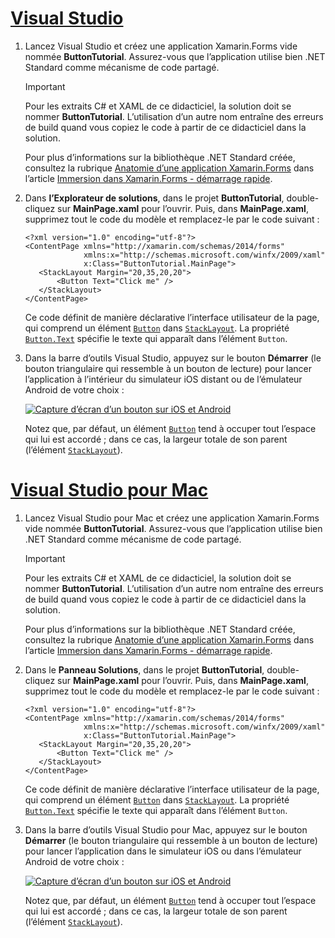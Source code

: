 # <a name="visual-studiotabvswin"></a>[Visual Studio](#tab/vswin)

1. Lancez Visual Studio et créez une application Xamarin.Forms vide nommée **ButtonTutorial**. Assurez-vous que l’application utilise bien .NET Standard comme mécanisme de code partagé.

    > [!IMPORTANT]
    > Pour les extraits C# et XAML de ce didacticiel, la solution doit se nommer **ButtonTutorial**. L’utilisation d’un autre nom entraîne des erreurs de build quand vous copiez le code à partir de ce didacticiel dans la solution.

    Pour plus d’informations sur la bibliothèque .NET Standard créée, consultez la rubrique [Anatomie d’une application Xamarin.Forms](~/get-started/first-app/index.md) dans l’article [Immersion dans Xamarin.Forms - démarrage rapide](~/get-started/first-app/index.md).

1. Dans **l’Explorateur de solutions**, dans le projet **ButtonTutorial**, double-cliquez sur **MainPage.xaml** pour l’ouvrir. Puis, dans **MainPage.xaml**, supprimez tout le code du modèle et remplacez-le par le code suivant :

    ```xaml
    <?xml version="1.0" encoding="utf-8"?>    
    <ContentPage xmlns="http://xamarin.com/schemas/2014/forms"
                 xmlns:x="http://schemas.microsoft.com/winfx/2009/xaml"
                 x:Class="ButtonTutorial.MainPage">
       <StackLayout Margin="20,35,20,20">
           <Button Text="Click me" />
       </StackLayout>
    </ContentPage>
    ```

    Ce code définit de manière déclarative l’interface utilisateur de la page, qui comprend un élément [`Button`](xref:Xamarin.Forms.Button) dans [`StackLayout`](xref:Xamarin.Forms.StackLayout). La propriété [`Button.Text`](xref:Xamarin.Forms.Button.Text) spécifie le texte qui apparaît dans l’élément `Button`.

1. Dans la barre d’outils Visual Studio, appuyez sur le bouton **Démarrer** (le bouton triangulaire qui ressemble à un bouton de lecture) pour lancer l’application à l’intérieur du simulateur iOS distant ou de l’émulateur Android de votre choix :

    [![Capture d’écran d’un bouton sur iOS et Android](../images/create-button.png "Bouton contenant du texte")](../images/create-button-large.png#lightbox "Bouton contenant du texte")

    Notez que, par défaut, un élément [`Button`](xref:Xamarin.Forms.Button) tend à occuper tout l’espace qui lui est accordé ; dans ce cas, la largeur totale de son parent (l’élément [`StackLayout`](xref:Xamarin.Forms.StackLayout)).

# <a name="visual-studio-for-mactabvsmac"></a>[Visual Studio pour Mac](#tab/vsmac)

1. Lancez Visual Studio pour Mac et créez une application Xamarin.Forms vide nommée **ButtonTutorial**. Assurez-vous que l’application utilise bien .NET Standard comme mécanisme de code partagé.

    > [!IMPORTANT]
    > Pour les extraits C# et XAML de ce didacticiel, la solution doit se nommer **ButtonTutorial**. L’utilisation d’un autre nom entraîne des erreurs de build quand vous copiez le code à partir de ce didacticiel dans la solution.

    Pour plus d’informations sur la bibliothèque .NET Standard créée, consultez la rubrique [Anatomie d’une application Xamarin.Forms](~/get-started/first-app/index.md) dans l’article [Immersion dans Xamarin.Forms - démarrage rapide](~/get-started/first-app/index.md).

1. Dans le **Panneau Solutions**, dans le projet **ButtonTutorial**, double-cliquez sur **MainPage.xaml** pour l’ouvrir. Puis, dans **MainPage.xaml**, supprimez tout le code du modèle et remplacez-le par le code suivant :

    ```xaml
    <?xml version="1.0" encoding="utf-8"?>
    <ContentPage xmlns="http://xamarin.com/schemas/2014/forms"
                 xmlns:x="http://schemas.microsoft.com/winfx/2009/xaml"
                 x:Class="ButtonTutorial.MainPage">
       <StackLayout Margin="20,35,20,20">
           <Button Text="Click me" />
       </StackLayout>
    </ContentPage>
    ```

    Ce code définit de manière déclarative l’interface utilisateur de la page, qui comprend un élément [`Button`](xref:Xamarin.Forms.Button) dans [`StackLayout`](xref:Xamarin.Forms.StackLayout). La propriété [`Button.Text`](xref:Xamarin.Forms.Button.Text) spécifie le texte qui apparaît dans l’élément `Button`.

1. Dans la barre d’outils Visual Studio pour Mac, appuyez sur le bouton **Démarrer** (le bouton triangulaire qui ressemble à un bouton de lecture) pour lancer l’application dans le simulateur iOS ou dans l’émulateur Android de votre choix :

    [![Capture d’écran d’un bouton sur iOS et Android](../images/create-button.png "Bouton contenant du texte")](../images/create-button-large.png#lightbox "Bouton contenant du texte")

    Notez que, par défaut, un élément [`Button`](xref:Xamarin.Forms.Button) tend à occuper tout l’espace qui lui est accordé ; dans ce cas, la largeur totale de son parent (l’élément [`StackLayout`](xref:Xamarin.Forms.StackLayout)).
